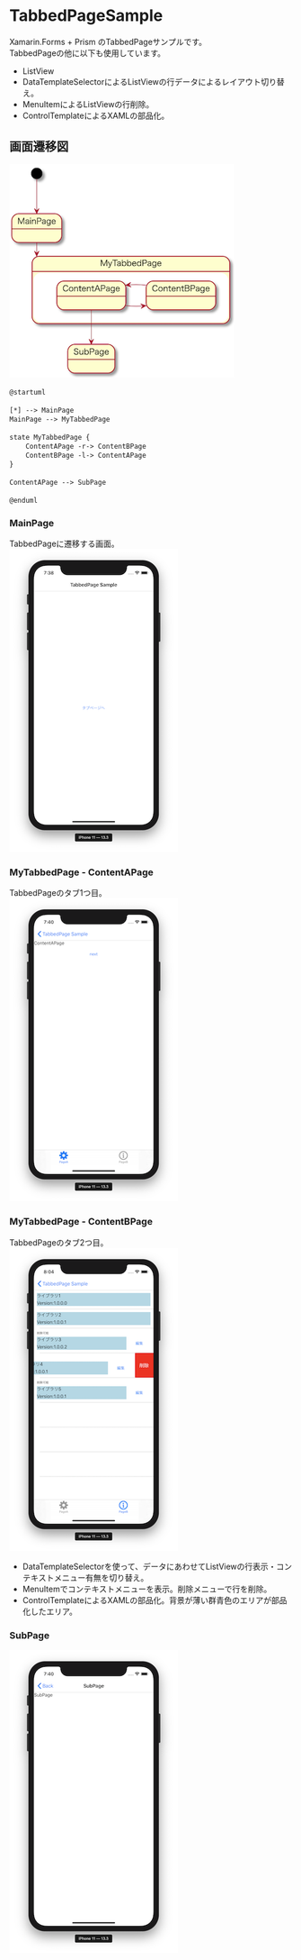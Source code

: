 # TabbedPageSample

Xamarin.Forms + Prism のTabbedPageサンプルです。<br>
TabbedPageの他に以下も使用しています。<br>

* ListView
* DataTemplateSelectorによるListViewの行データによるレイアウト切り替え。
* MenuItemによるListViewの行削除。
* ControlTemplateによるXAMLの部品化。

## 画面遷移図

![画面遷移図](Images/ScreenTransitionDiagram.png)
```plantuml
@startuml

[*] --> MainPage
MainPage --> MyTabbedPage

state MyTabbedPage {
    ContentAPage -r-> ContentBPage
    ContentBPage -l-> ContentAPage
}

ContentAPage --> SubPage

@enduml
```

### MainPage
TabbedPageに遷移する画面。<br>
![MainPage](Images/MainPage.png)

### MyTabbedPage - ContentAPage

TabbedPageのタブ1つ目。<br>
![ContentAPage](Images/ContentAPage.png)

### MyTabbedPage - ContentBPage

TabbedPageのタブ2つ目。<br>
![ContentBPage](Images/ContentBPage.png)
<br>
* DataTemplateSelectorを使って、データにあわせてListViewの行表示・コンテキストメニュー有無を切り替え。
* MenuItemでコンテキストメニューを表示。削除メニューで行を削除。
* ControlTemplateによるXAMLの部品化。背景が薄い群青色のエリアが部品化したエリア。

### SubPage
![SubPage](Images/SubPage.png)

